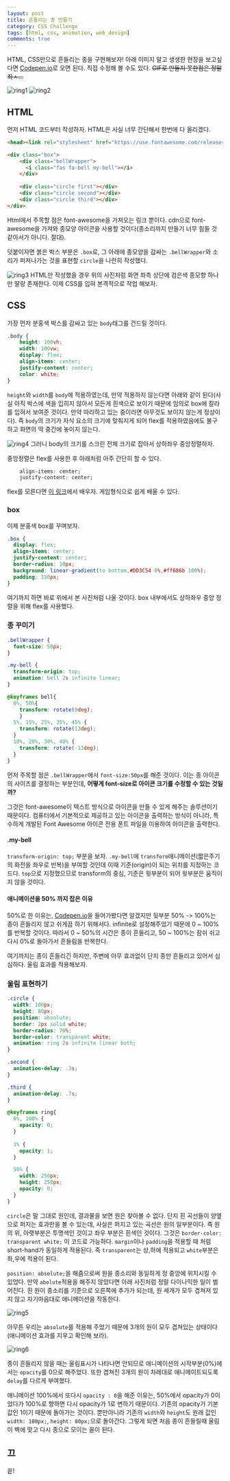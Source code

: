 ```yaml
---
layout: post
title: 흔들리는 종 만들기
category: CSS Challenge
tags: [html, css, animation, web_design]
comments: true
---
```


HTML, CSS만으로 흔들리는 종을 구현해보자! 아래 이미지 말고 생생한 현장을 보고싶다면 [Codepen.io](https://codepen.io/CLINNBT/pen/BMRYyp)로 오면 된다. 직접 수정해 볼 수도 있다. ~~GIF로 만들지 못한점은 정말 죄ㅅ...~~ 

![ring1](/public/img/css_challenge/ring1.PNG) 
![ring2](/public/img/css_challenge/ring2.PNG)

## HTML
먼저 HTML 코드부터 작성하자. HTML은 사실 너무 간단해서 한번에 다 올리겠다.
```html
<head><link rel="stylesheet" href="https://use.fontawesome.com/releases/v5.7.1/css/all.css" integrity="sha384-fnmOCqbTlWIlj8LyTjo7mOUStjsKC4pOpQbqyi7RrhN7udi9RwhKkMHpvLbHG9Sr" crossorigin="anonymous"></head>

<div class="box">
    <div class="bellWrapper">
      <i class="fas fa-bell my-bell"></i>
    </div>
    
    <div class="circle first"></div>
    <div class="circle second"></div>
    <div class="circle third"></div>
</div>
```

Html에서 주목할 점은 font-awesome을 가져오는 링크 뿐이다. cdn으로 font-awesome을 가져와 종모양 아이콘을 사용할 것이다(종소리까지 만들기 너무 힘들 것 같아서가 아니다. 절대).

덧붙이자면 붉은 박스 부분은 `.box`로, 그 아래에 종모양을 감싸는 `.bellWrapper`와 소리가 퍼져나가는 것을 표현할 `circle`을 나란히 작성했다.

![ring3](/public/img/css_challenge/ring3.PNG)
HTML만 작성했을 경우 위의 사진처럼 화면 좌측 상단에 검은색 종모향 하나만 딸랑 존재한다. 이제 CSS를 입혀 본격적으로 작업 해보자.

## CSS
가장 먼저 분홍색 박스를 감싸고 있는 `body`태그를 건드릴 것이다.
```css
.body {
    height: 100vh;
    width: 100vw;
    display: flex;
    align-items: center;
    justify-content: center;
    color: white;
}
```

`height`와 `width`를 `body`에 적용하였는데, 만약 적용하지 않는다면 아래와 같이 된다(사실 아직  박스에 색을 입히지 않아서 모든게 흰색으로 보이기 때문에 임의로 box에 칼라를 입혀서 보여준 것이다. 만약 따라하고 있는 중이라면 아무것도 보이지 않는게 정상이다). 즉 `body`의 크기가 자식 요소의 크기에 맞춰지게 되어 flex를 적용하였음에도 불구하고 화면의 딱 중간에 놓이지 않는다.

![ring4](/public/img/css_challenge/ring4.PNG)
그러니 body의 크기를 스크린 전체 크기로 잡아서 상하좌우 중앙정렬하자. 

중앙정렬은 flex를 사용한 후 아래처럼 아주 간단히 할 수 있다.
```css
    align-items: center;
    justify-content: center;
```
flex를 모른다면 [이 링크](https://flexboxfroggy.com/#ko)에서 배우자. 게임형식으로 쉽게 배울 수 있다.


### box
이제 분홍색 box를 꾸며보자.

```css
.box {
  display: flex;
  align-items: center;
  justify-content: center;
  border-radius: 10px;
  background: linear-gradient(to bottom,#DD3C54 0%,#ff686b 100%);
  padding: 150px;
}
```
여기까지 하면 바로 위에서 본 사진처럼 나올 것이다. box 내부에서도 상하좌우 중앙 정렬을 위해 flex를 사용했다. 

### 종 꾸미기
```css
.bellWrapper {
  font-size: 50px;
}

.my-bell {
  transform-origin: top;
  animation: bell 2s infinite linear;
}

@keyframes bell{
  0%, 50%{
    transform: rotate(0deg);
	}
  5%, 15%, 25%, 35%, 45% {
    transform: rotate(13deg);
  }
  10%, 20%, 30%, 40% {
    transform: rotate(-13deg);
  }
}
```
먼저 주목할 점은 `.bellWrapper`에서 `font-size:50px`를 해준 것이다. 이는 종 아이콘의 사이즈를 결정하는 부분인데, **어떻게 font-size로 아이콘 크기를 수정할 수 있는 것일까?**

그것은 font-awesome이 텍스트 방식으로 아이콘을 만들 수 있게 해주는 솔루션이기 때문이다. 컴퓨터에서 기본적으로 제공하고 있는 아이콘을 출력하는 방식이 아니라, 특수하게 개발된 Font Awesome 아이콘 전용 폰트 파일을 이용하여 아이콘을 출력한다.

#### .my-bell
`transform-origin: top;` 부분을 보자. `.my-bell`에 `transform`애니메이션(짧은주기의 화전을 좌우로 반복)을 부여할 것인데 이때 기준(origin)이 되는 위치를 지정하는 코드다. `top`으로 지정했으므로 transform의 중심, 기준은 윗부분이 되어 윗부분은 움직이지 않을 것이다.

#### 애니메이션을 50% 까지 잡은 이유
50%로 한 이유는, [Codepen.io](https://codepen.io/CLINNBT/pen/BMRYyp)을 들어가봤다면 알겠지만 뒷부분 50% -> 100%는 종이 흔들리지 않고 쉬게끔 하기 위해서다. infinite로 설정해주었기 때문에 0 ~ 100%를 반복할 것이다. 따라서 0 ~ 50%의 시간은 종이 흔들리고, 50 ~ 100%는 잠쉬 쉬고 다시 0%로 돌아가서 흔들림을 반복한다.

여기까지는 종이 흔들리긴 하지만, 주변에 아무 효과없이 단지 종만 흔들리고 있어서 심심하다. 울림 효과를 적용해보자.
### 울림 표현하기
```css
.circle {
  width: 100px;
  height: 80px;
  position: absolute;
  border: 2px solid white;
  border-radius: 70%;
  border-color: transparent white;
  animation: ring 2s infinite linear both;
}

.second {
  animation-delay: .3s;
}

.third {
  animation-delay: .7s;
}

@keyframes ring{
  0%, 100% {
    opacity: 0;
  }
  
  1% {
    opacity: 1;
  }

  50% {
    width: 250px;
    height: 250px;
    opacity: 0;
  }
}
```

`circle`은 말 그대로 원인데, 결과물을 보면 원은 찾아볼 수 없다. 단지 흰 곡선들이 양옆으로 퍼지는 효과만을 볼 수 있는데, 사실은 퍼지고 있는 곡선은 원의 일부분이다. 즉 원의 위, 아랫부분은 투명색인 것이고 좌우 부분은 흰색인 것이다. 그것은 `border-color: transparent white;` 이 코드로 가능하다. `margin`이나 `padding`을 적용할 때 처럼 short-hand가 동일하게 적용된다. 즉 `transparent`는 상,하에 적용되고 `white`부분은 좌,우에 적용이 된다. 

`position: absolute;`을 해줌으로써 원을 종소리와 동일하게 정 중앙에 위치시킬 수 있었다. 만약 `abolute`적용을 해주지 않았다면 아래 사진처럼 정말 다이나믹한 일이 벌어진다. 흰 원이 종소리를 기준으로 오른쪽에 추가가 되는데, 원 세개가 모두 겹쳐져 있지 않고 자기마음대로 애니메이션을 작동한다.

![ring5](/public/img/css_challenge/ring5.PNG)

아무튼 우리는 `absolute`를 적용해 주었기 때문에 3개의 원이 모두 겹쳐있는 상태이다(애니메이션 효과를 지우고 확인해 보라).

![ring6](/public/img/css_challenge/ring6.PNG)


종이 흔들리지 않을 때는 울림표시가 나타나면 안되므로 애니메이션의 시작부분(0%)에서는 `opacity`를 0으로 해주었다. 또한 겹쳐진 3개의 원이 차례대로 애니메이트되도록 `delay`를 다르게 부여했다.

애니메이션 100%에서 또다시 `opacity : 0`을 해준 이유는, 50%에서 opacity가 0이었다가 100%로 향하면 다시 opacity가 1로 변하기 때문이다. 기존의 opacity가 기본값인 1이기 때문에 돌아가는 것이다. 뿐만아니라 기존의 `width`와 `height`도 원래 값인   `width: 100px;`, `height: 80px;`으로 돌아간다. 그렇게 되면 처음 종이 흔들릴때 울림이 벽에 맞고 다시 종으로 모이는 꼴이 된다.


## 끄
읕!